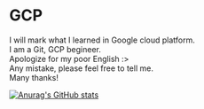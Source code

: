 # GCP<br>
I will mark what I learned in Google cloud platform.<br>
I am a Git, GCP begineer.<br>
Apologize for my poor English :><br>
Any mistake, please feel free to tell me.<br>
Many thanks!<br>

[![Anurag's GitHub stats](https://github-readme-stats.vercel.app/api?username=LinaC404)](https://github.com/anuraghazra/github-readme-stats)
